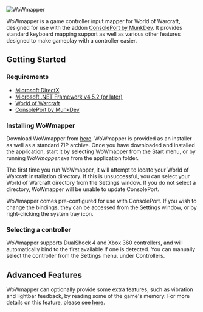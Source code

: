 ![WoWmapper](https://github.com/topher-au/WoWmapper/raw/master/WoWmapper/Resources/WoWmapper_Logo.png)

WoWmapper is a game controller input mapper for World of Warcraft, designed for use with the addon [ConsolePort by MunkDev](http://www.wowinterface.com/downloads/info23536-ConsolePort-GameControllerAddon.html). It provides standard keyboard mapping support as well as various other features designed to make gameplay with a controller easier.

## Getting Started

### Requirements
- [Microsoft DirectX](https://support.microsoft.com/en-us/kb/179113)
- [Microsoft .NET Framework v4.5.2 (or later)](https://www.microsoft.com/en-au/download/details.aspx?id=42643)
- [World of Warcraft](http://www.worldofwarcraft.com/)
- [ConsolePort by MunkDev](http://www.wowinterface.com/downloads/info23536-ConsolePort-GameControllerAddon.html)

### Installing WoWmapper

Download WoWmapper from [here](https://github.com/topher-au/WoWmapper/releases/latest). WoWmapper is provided as an installer as well as a standard ZIP archive. Once you have downloaded and installed the application, start it by selecting WoWmapper from the Start menu, or by running *WoWmapper.exe* from the application folder.

The first time you run WoWmapper, it will attempt to locate your World of Warcraft installation directory. If this is unsuccessful, you can select your World of Warcraft directory from the Settings window. If you do not select a directory, WoWmapper will be unable to update ConsolePort.

WoWmapper comes pre-configured for use with ConsolePort. If you wish to change the bindings, they can be accessed from the Settings window, or by right-clicking the system tray icon.

### Selecting a controller

WoWmapper supports DualShock 4 and Xbox 360 controllers, and will automatically bind to the first available if one is detected. You can manually select the controller from the Settings menu, under Controllers.

## Advanced Features
WoWmapper can optionally provide some extra features, such as vibration and lightbar feedback, by reading some of the game's memory. For more details on this feature, please see [here](https://github.com/topher-au/WoWmapper/wiki/Advanced-Features).